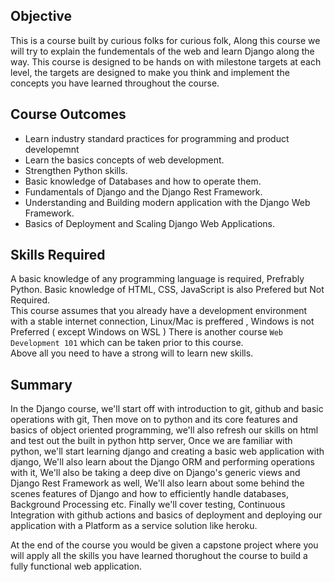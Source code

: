 ## Objective

This is a course built by curious folks for curious folk, Along this course we will try to explain the fundementals of the web and learn Django along the way. This course is designed to be hands on with milestone targets at each level, the targets are designed to make you think and implement the concepts you have learned throughout the course.

## Course Outcomes

- Learn industry standard practices for programming and product developemnt
- Learn the basics concepts of web development.
- Strengthen Python skills.
- Basic knowledge of Databases and how to operate them.
- Fundamentals of Django and the Django Rest Framework.
- Understanding and Building modern application with the Django Web Framework.
- Basics of Deployment and Scaling Django Web Applications.

## Skills Required

A basic knowledge of any programming language is required, Prefrably Python. Basic knowledge of HTML, CSS, JavaScript is also Prefered but Not Required.  
This course assumes that you already have a development environment with a stable internet connection, Linux/Mac is preffered , Windows is not Preferred ( except Windows on WSL )
There is another course `Web Development 101` which can be taken prior to this course.  
Above all you need to have a strong will to learn new skills.


## Summary

In the Django course, we'll start off with introduction to git, github and basic operations with git, Then move on to python and its core features and basics of object oriented programming, we'll also refresh our skills on html and test out the built in python http server, Once we are familiar with python, we'll start learning django and creating a basic web application with django, We'll also learn about the Django ORM and performing operations with it, We'll also be taking a deep dive on Django's generic views and Django Rest Framework as well, We'll also learn about some behind the scenes features of Django and how to efficiently handle databases, Background Processing etc. Finally we'll cover testing, Continuous Integration with github actions and basics of deployment and deploying our application with a Platform as a service solution like heroku.

At the end of the course you would be given a capstone project where you will apply all the skills you have learned thorughout the course to build a fully functional web application.